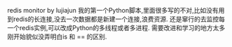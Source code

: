redis  monitor by lujiajun
我的第一个Python脚本,里面很多写的不对,比如没有用到redis的长连接,没去一次数据都是新建一个连接,浪费资源.
还是窜行的去监控每一个redis实例,可以改成Python的多线程或者多进程.
需要改进和学习的地方太多
刚开始貌似没弄明白is 和 == 的区别.
